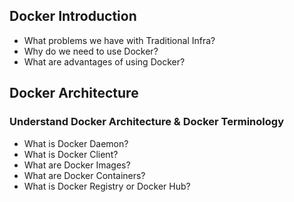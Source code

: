 ## Docker Introduction
- What problems we have with Traditional Infra?
- Why do we need to use Docker?
- What are advantages of using Docker?
## Docker Architecture
### Understand Docker Architecture & Docker Terminology

- What is Docker Daemon?
- What is Docker Client?
- What are Docker Images?
- What are Docker Containers?
- What is Docker Registry or Docker Hub?
